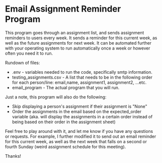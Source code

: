 # Email Assignment Reminder Program

This program goes through an assignment list, and sends assignment reminders to users every week. It sends a reminder for this current week, as well as the future assignments for next week. It can be automated further with your operating system to run automatically once a week or however often you need it to run.

Rundown of files:
 - .env - variables needed to run the code, specifically smtp information.
 - testing_assignments.csv - A list that needs to be in the following order for each person/line: email,name, assignment1, assignment2, ...etc.
 - email_program - The actual program that you will run.

Just a note, this program will also do the following:
 - Skip displaying a person's assignment if their assignment is "None"
 - Order the assignments in the email based on the expected_order variable (aka. will display the assignments in a certain order instead of being based on their order in the assignment sheet)

Feel free to play around with it, and let me know if you have any questions or requests. For example, I further modified it to send out an email reminder for this current week, as well as the next week that falls on a second or fourth Sunday (weird assignment schedule for this meeting).

Thanks!